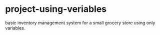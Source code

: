 # project-using-veriables
basic inventory management system for a small grocery store using only variables. 
